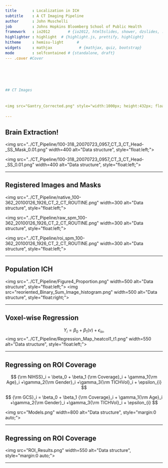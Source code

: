 ```yaml
---
title       : Localization in ICH 
subtitle    : A CT Imaging Pipeline
author      : John Muschelli 
job         : Johns Hopkins Bloomberg School of Public Health
framework   : io2012        # {io2012, html5slides, shower, dzslides, ...}
highlighter : highlight  # {highlight.js, prettify, highlight}
hitheme     : hemisu-light      # 
widgets     : mathjax            # {mathjax, quiz, bootstrap}
mode        : selfcontained # {standalone, draft}
--- .cover #Cover





## CT Images


<img src="Gantry_Corrected.png" style="width:1000px; height:432px; float:right;" alt="Lot of code" >

---
```



## Brain Extraction!

<img src="../CT_Pipeline/100-318_20070723_0957_CT_3_CT_Head-_SS_Mask_0.01.png" width=400 alt="Data structure", style="float:left;">

<img src="../CT_Pipeline/100-318_20070723_0957_CT_3_CT_Head-_SS_0.01.png" width=400 alt="Data structure", style="float:left;">

---


## Registered Images and Masks

<img src="../CT_Pipeline/native_100-362_20100126_1926_CT_2_CT_ROUTINE.png" width=300 alt="Data structure", style="float:left;">

<img src="../CT_Pipeline/raw_spm_100-362_20100126_1926_CT_2_CT_ROUTINE.png" width=300 alt="Data structure", style="float:left;">

<img src="../CT_Pipeline/roi_spm_100-362_20100126_1926_CT_2_CT_ROUTINE.png" width=300 alt="Data structure", style="float:left;">

---


## Population ICH

<img src="../CT_Pipeline/Figure4_Proportion.png" width=500 alt="Data structure", style="float:left;">
<img src="reoriented_Binary_Sum_Image_histogram.png" width=500 alt="Data structure", style="float:right;">

---



## Voxel-wise Regression

$$
Y_i = \beta_0+\beta_1(v) + \epsilon_{iv}, 
$$
<img src="../CT_Pipeline/Regression_Map_heatcol1_t1.png" width=550 alt="Data structure", style="float:left;">

---

## Regressing on ROI Coverage

$$
{\rm NIHSS}_i = \beta_0 + \beta_1 {\rm Coverage}_i + \gamma_1{\rm Age}_i  +\gamma_2{\rm Gender}_i +\gamma_3{\rm TICHVol}_i + \epsilon_{i}
$$

$$
{\rm GCS}_i = \beta_0 + \beta_1 {\rm Coverage}_i + \gamma_1{\rm Age}_i  +\gamma_2{\rm Gender}_i +\gamma_3{\rm TICHVol}_i + \epsilon_{i}
$$

<img src="Models.png" width=800 alt="Data structure", style="margin:0 auto;">


---

## Regressing on ROI Coverage

<img src="ROI_Results.png" width=550 alt="Data structure", style="margin:0 auto;">

---



